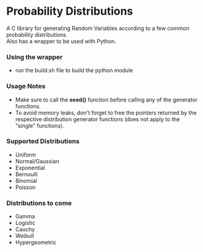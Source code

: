 # Probability Distributions
A C library for generating Random Variables according to a few common probability distributions. </br>
Also has a wrapper to be used with Python.

### Using the wrapper

- run the build.sh file to build the python module

### Usage Notes

- Make sure to call the **seed()** function before calling any of the generator functions.
- To avoid memory leaks, don't forget to free the pointers returned by the respective distribution generator functions (does not apply to the "single" functions).

### Supported Distributions
- Uniform
- Normal/Gaussian
- Exponential
- Bernoulli
- Binomial
- Poisson

### Distributions to come
- Gamma
- Logistic
- Cauchy
- Weibull
- Hypergeometric